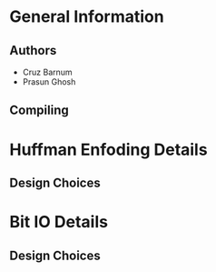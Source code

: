 # General Information

## Authors

- Cruz Barnum
- Prasun Ghosh

## Compiling

# Huffman Enfoding Details

## Design Choices

# Bit IO Details

## Design Choices


